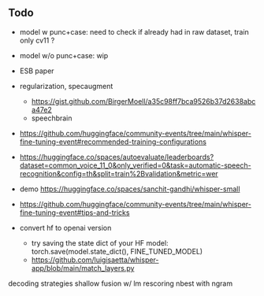 ## Todo

- model w punc+case: need to check if already had in raw dataset, train only cv11 ?
- model w/o punc+case: wip

- ESB paper
- regularization, specaugment
    - https://gist.github.com/BirgerMoell/a35c98ff7bca9526b37d2638abca47e2
    - speechbrain
- https://github.com/huggingface/community-events/tree/main/whisper-fine-tuning-event#recommended-training-configurations
- https://huggingface.co/spaces/autoevaluate/leaderboards?dataset=common_voice_11_0&only_verified=0&task=automatic-speech-recognition&config=th&split=train%2Bvalidation&metric=wer
- demo https://huggingface.co/spaces/sanchit-gandhi/whisper-small
- https://github.com/huggingface/community-events/tree/main/whisper-fine-tuning-event#tips-and-tricks
- convert hf to openai version
    - try saving the state dict of your HF model: torch.save(model.state_dict(), FINE_TUNED_MODEL)
    - https://github.com/luigisaetta/whisper-app/blob/main/match_layers.py




decoding strategies
shallow fusion w/ lm 
rescoring nbest with ngram